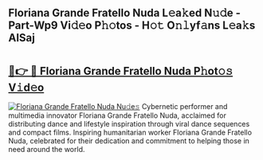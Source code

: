 ## Floriana Grande Fratello Nuda L𝚎a𝚔ed N𝚞𝚍e - Part-Wp9 Vi𝚍𝚎o P𝚑𝚘tos - H𝚘𝚝 O𝚗𝚕yf𝚊ns L𝚎a𝚔s AISaj

# <h2><a href="http://kf1320.oniu.top/?m=Floriana+Grande+Fratello+Nuda">🔗👉 🔴 Floriana Grande Fratello Nuda P𝚑ot𝚘𝚜 V𝚒d𝚎o</a></h2>

[![Floriana Grande Fratello Nuda Nu𝚍e𝚜](https://i.imgur.com/0qMVB7G.gif)](http://kf1320.oniu.top/?m=Floriana+Grande+Fratello+Nuda)
Cybernetic performer and multimedia innovator Floriana Grande Fratello Nuda, acclaimed for distributing dance and lifestyle inspiration through viral dance sequences and compact films. Inspiring humanitarian worker Floriana Grande Fratello Nuda, celebrated for their dedication and commitment to helping those in need around the world.  
